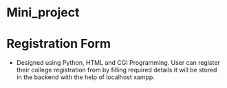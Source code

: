 # Mini_project
# Registration Form
   - Designed using Python, HTML and CGI Programming. User can register their college registration from by filling required details it will be stored in the backend with the help of localhost xampp.
